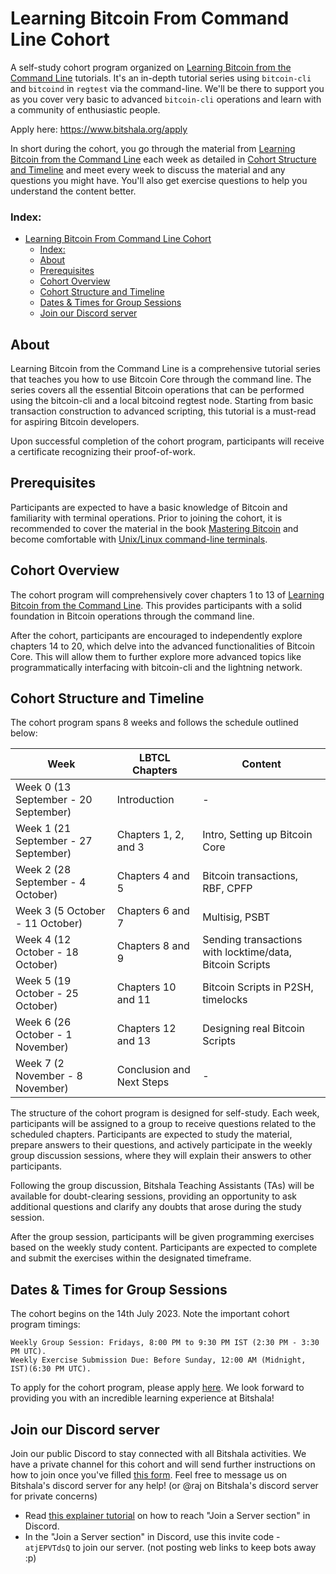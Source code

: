 # Learning Bitcoin From Command Line Cohort

A self-study cohort program organized on [Learning Bitcoin from the Command Line](https://github.com/BlockchainCommons/Learning-Bitcoin-from-the-Command-Line) tutorials.
It's an in-depth tutorial series using `bitcoin-cli` and `bitcoind` in `regtest` via the command-line. We'll be there to support you as you cover very basic to advanced
`bitcoin-cli` operations and learn with a community of enthusiastic people.

Apply here: https://www.bitshala.org/apply

In short during the cohort, you go through the material from [Learning Bitcoin from the Command Line](https://github.com/BlockchainCommons/Learning-Bitcoin-from-the-Command-Line)
each week as detailed in [Cohort Structure and Timeline](#cohort-structure-and-timeline) and meet every week to discuss the material and any questions you might have.
You'll also get exercise questions to help you understand the content better.

### Index:
- [Learning Bitcoin From Command Line Cohort](#learning-bitcoin-from-command-line-cohort)
    - [Index:](#index)
  - [About](#about)
  - [Prerequisites](#prerequisites)
  - [Cohort Overview](#cohort-overview)
  - [Cohort Structure and Timeline](#cohort-structure-and-timeline)
  - [Dates \& Times for Group Sessions](#dates--times-for-group-sessions)
  - [Join our Discord server](#join-our-discord-server)

## About
Learning Bitcoin from the Command Line is a comprehensive tutorial series that teaches you how to use Bitcoin Core through the command line. The series covers all the
essential Bitcoin operations that can be performed using the bitcoin-cli and a local bitcoind regtest node. Starting from basic transaction construction to advanced scripting,
this tutorial is a must-read for aspiring Bitcoin developers.

Upon successful completion of the cohort program, participants will receive a certificate recognizing their proof-of-work.

## Prerequisites
Participants are expected to have a basic knowledge of Bitcoin and familiarity with terminal operations. Prior to joining the cohort, it is recommended to cover the material
in the book [Mastering Bitcoin](https://github.com/bitcoinbook/bitcoinbook) and become comfortable with [Unix/Linux command-line terminals](https://www.youtube.com/watch?v=s3ii48qYBxA).

## Cohort Overview
The cohort program will comprehensively cover chapters 1 to 13 of [Learning Bitcoin from the Command Line](https://github.com/BlockchainCommons/Learning-Bitcoin-from-the-Command-Line).
This provides participants with a solid foundation in Bitcoin operations through the command line.

After the cohort, participants are encouraged to independently explore chapters 14 to 20, which delve into the advanced functionalities of Bitcoin Core. This will allow them
to further explore more advanced topics like programmatically interfacing with bitcoin-cli and the lightning network.

## Cohort Structure and Timeline

The cohort program spans 8 weeks and follows the schedule outlined below:

| Week                             | LBTCL Chapters            | Content                                                  |
|----------------------------------|---------------------------|----------------------------------------------------------|
| Week 0 (13 September - 20 September) | Introduction              | -                                                        |
| Week 1 (21 September - 27 September) | Chapters 1, 2, and 3      | Intro, Setting up Bitcoin Core                           |
| Week 2 (28 September - 4 October) | Chapters 4 and 5          | Bitcoin transactions, RBF, CPFP                          |
| Week 3 (5 October - 11 October)  | Chapters 6 and 7          | Multisig, PSBT                                           |
| Week 4 (12 October - 18 October) | Chapters 8 and 9          | Sending transactions with locktime/data, Bitcoin Scripts |
| Week 5 (19 October - 25 October) | Chapters 10 and 11        | Bitcoin Scripts in P2SH, timelocks                       |
| Week 6 (26 October - 1 November) | Chapters 12 and 13        | Designing real Bitcoin Scripts                           |
| Week 7 (2 November - 8 November) | Conclusion and Next Steps | -                                                        |

The structure of the cohort program is designed for self-study. Each week, participants will be assigned to a group to receive questions related to the scheduled chapters.
Participants are expected to study the material, prepare answers to their questions, and actively participate in the weekly group discussion sessions, where they will explain
their answers to other participants.

Following the group discussion, Bitshala Teaching Assistants (TAs) will be available for doubt-clearing sessions, providing an opportunity to ask additional questions and
clarify any doubts that arose during the study session.

After the group session, participants will be given programming exercises based on the weekly study content. Participants are expected to complete and submit the exercises
within the designated timeframe.

## Dates & Times for Group Sessions
The cohort begins on the 14th July 2023. Note the important cohort program timings:

    Weekly Group Session: Fridays, 8:00 PM to 9:30 PM IST (2:30 PM - 3:30 PM UTC).
    Weekly Exercise Submission Due: Before Sunday, 12:00 AM (Midnight, IST)(6:30 PM UTC).

To apply for the cohort program, please apply [here](https://www.bitshala.org/apply). We look forward to providing you with an incredible learning experience at Bitshala!

## Join our Discord server
Join our public Discord to stay connected with all Bitshala activities. We have a private channel for this cohort and will send further instructions on how to join 
once you've filled [this form](https://www.bitshala.org/apply).
Feel free to message us on Bitshala's discord server for any help! (or @raj on Bitshala's discord server for private concerns)
- Read [this explainer tutorial](https://support.discord.com/hc/en-us/articles/360034842871-How-do-I-join-a-Server-#h_01FSJF9GT2QJMS2PRAW36WNBS8) on how to reach "Join a Server section" in Discord.
- In the "Join a Server section" in Discord, use this invite code - `atjEPVTdsQ` to join our server. (not posting web links to keep bots away :p)
